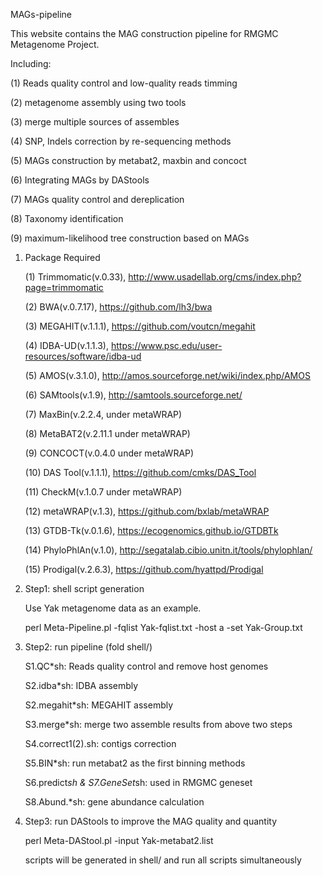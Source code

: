 MAGs-pipeline

This website contains the MAG construction pipeline for RMGMC Metagenome Project.

Including:

(1) Reads quality control and low-quality reads timming

(2) metagenome assembly using two tools

(3) merge multiple sources of assembles

(4) SNP, Indels correction by re-sequencing methods

(5) MAGs construction by metabat2, maxbin and concoct

(6) Integrating MAGs by DAStools 

(7) MAGs quality control and dereplication

(8) Taxonomy identification

(9) maximum-likelihood tree construction based on MAGs

1. Package Required

      (1) Trimmomatic(v.0.33), http://www.usadellab.org/cms/index.php?page=trimmomatic
	  
      (2) BWA(v.0.7.17), https://github.com/lh3/bwa
	  
      (3) MEGAHIT(v.1.1.1), https://github.com/voutcn/megahit
	  
      (4) IDBA-UD(v.1.1.3), https://www.psc.edu/user-resources/software/idba-ud
	  
      (5) AMOS(v.3.1.0), http://amos.sourceforge.net/wiki/index.php/AMOS
	  
      (6) SAMtools(v.1.9), http://samtools.sourceforge.net/
	  
      (7) MaxBin(v.2.2.4, under metaWRAP)
	  
      (8) MetaBAT2(v.2.11.1 under metaWRAP)
	  
      (9) CONCOCT(v.0.4.0 under metaWRAP)
	  
      (10) DAS Tool(v.1.1.1), https://github.com/cmks/DAS_Tool
	  
      (11) CheckM(v.1.0.7 under metaWRAP)
	  
      (12) metaWRAP(v.1.3), https://github.com/bxlab/metaWRAP
	  
      (13) GTDB-Tk(v.0.1.6), https://ecogenomics.github.io/GTDBTk
	  
      (14) PhyloPhlAn(v.1.0), http://segatalab.cibio.unitn.it/tools/phylophlan/
	  
      (15) Prodigal(v.2.6.3), https://github.com/hyattpd/Prodigal
	  

2. Step1: shell script generation

      Use Yak metagenome data as an example.
	  
      perl Meta-Pipeline.pl -fqlist Yak-fqlist.txt -host a -set Yak-Group.txt
	  
      
3. Step2: run pipeline (fold shell/)

      S1.QC*sh: Reads quality control and remove host genomes
	  
      S2.idba*sh: IDBA assembly
	  
      S2.megahit*sh: MEGAHIT assembly
	  
      S3.merge*sh: merge two assemble results from above two steps
	  
      S4.correct1(2).sh: contigs correction
	  
      S5.BIN*sh: run metabat2 as the first binning methods
	  
      S6.predict*sh & S7.GeneSet*sh: used in RMGMC geneset 
	  
      S8.Abund.*sh: gene abundance calculation
	  
      
4. Step3: run DAStools to improve the MAG quality and quantity

      perl Meta-DAStool.pl -input Yak-metabat2.list
	  
      scripts will be generated in shell/ and run all scripts simultaneously
	  
      